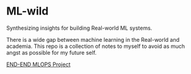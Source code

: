 # ML-wild
Synthesizing insights for building Real-world ML systems.

There is a wide gap between machine learning in the Real-world and academia. This repo is a collection of notes to myself to avoid as much angst as possible for my future self.

[END-END MLOPS Project](https://github.com/jacopotagliabue/you-dont-need-a-bigger-boat)
